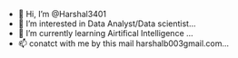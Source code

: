 - 👋 Hi, I’m @Harshal3401
- 👀 I’m interested in Data Analyst/Data scientist...
- 🌱 I’m currently learning Airtifical Intelligence ...
- 📫 conatct with me by this mail harshalb003gmail.com...

<!---
Harshal3401/Harshal3401 is a ✨ special ✨ repository because its `README.md` (this file) appears on your GitHub profile.
You can click the Preview link to take a look at your changes.
--->
